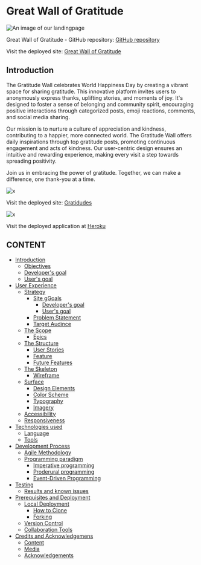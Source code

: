 # Great Wall of Gratitude

![An image of our landingpage](/documentation/images/#.webp)

Great Wall of Gratitude - GitHub repository: [GitHub repository](https://vcgithubcode.github.io/Gratidudes/)

Visit the deployed site: [Great Wall of Gratitude](https://vcgithubcode.github.io/Gratidudes/index.html)

## Introduction

The Gratitude Wall celebrates World Happiness Day by creating a vibrant space for sharing gratitude. This innovative platform invites users to anonymously express thanks, uplifting stories, and moments of joy. It's designed to foster a sense of belonging and community spirit, encouraging positive interactions through categorized posts, emoji reactions, comments, and social media sharing.

Our mission is to nurture a culture of appreciation and kindness, contributing to a happier, more connected world. The Gratitude Wall offers daily inspirations through top gratitude posts, promoting continuous engagement and acts of kindness. Our user-centric design ensures an intuitive and rewarding experience, making every visit a step towards spreading positivity.

Join us in embracing the power of gratitude. Together, we can make a difference, one thank-you at a time.

![x](/documentation/images/amiresponsive.webp)


Visit the deployed site: [Gratidudes](https://vcgithubcode.github.io/Gratidudes/)

![x](/documentation/images/landingpage.webp)

Visit the deployed application at [Heroku](https://task-maestro-fc8139fbc4e1.herokuapp.com/)

## CONTENT

* [Introduction](#introduction)
  * [Objectives](#objectives)
  * [Developer's goal](#developers-goal)
  * [User's goal](#users-goal)
* [User Experience](#user-experience)
  * [Strategy](#strategy)
    * [Site gGoals](#site-goals)
      * [Developer's goal](#developers-goal)
      * [User's goal](#users-goal)
    * [Problem Statement](#problem-sttement)
    * [Target Audince](#target-audience)
  * [The Scope](#the-scope)
    * [Epics](#epics)
  * [The Structure](#the-structure)
    * [User Stories](#user-stories)
    * [Feature](#feature)
    * [Future Features](#future-features)
  * [The Skeleton](#the-skeleton)
    * [Wireframe](#wireframe)
  * [Surface](#surface)
    * [Design Elements](#design-elements)
    * [Color Scheme](#color-scheme)
    * [Typography](#typography)
    * [Imagery](#imagery)
  * [Accessibility](#accessibility)
  * [Responsiveness](#responsiveness)
* [Technologies used](#technologies-used)
  * [Language](#language)
  * [Tools](#tools)
* [Development Process](#development-process)
  * [Agile Methodology](#agile-methodology)
  * [Programming paradigm](#programming-paradigm)
     * [Imperative programming](#imperative-programming)
     * [Proderural programming](#procedural-programming)
     * [Event-Driven Programming](#event-driven-programming) 
* [Testing](#testing)
  * [Results and known issues](#results-and-known-issues)
* [Prerequisites and Deployment](#prerequisites-and-deployment)
  * [Local Deployment](#local-deployment)
     * [How to Clone](#how-to-clone)
     * [Forking](#forking)
  * [Version Control](#version-control)
  * [Collaboration Tools](#collaboration-tools)
* [Credits and Acknowledgemens](#credits-and-acknowledgements)
   * [Content](#content)
   * [Media](#media)
   * [Acknowledgements](#acknowledgements)
